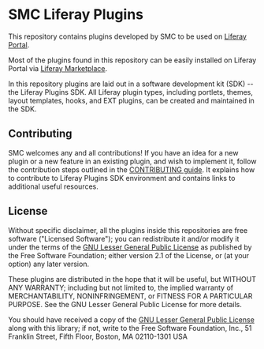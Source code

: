 # SMC Liferay Plugins

This repository contains plugins developed by SMC to be used on [Liferay
Portal](http://www.liferay.com/community/liferay-projects/liferay-portal).

Most of the plugins found in this repository can be easily
installed on Liferay Portal via [Liferay Marketplace](http://liferay.com/marketplace).

In this repository plugins are laid out in a software development kit (SDK) --
the Liferay Plugins SDK. All Liferay plugin types, including portlets, themes,
layout templates, hooks, and EXT plugins, can be created and maintained in the SDK.


## Contributing

SMC welcomes any and all contributions! If you have an idea for a new plugin
or a new feature in an existing plugin, and wish to implement it, follow the
contribution steps outlined in the [CONTRIBUTING
guide](https://github.com/liferay/liferay-portal/blob/master/CONTRIBUTING.markdown).
It explains how to contribute to Liferay Plugins SDK environment and contains
links to additional useful resources.


## License

Without specific disclaimer, all the plugins inside this repositories are free
software ("Licensed Software"); you can redistribute it and/or modify it under
the terms of the [GNU Lesser General Public License](http://www.gnu.org/licenses/lgpl-2.1.html)
as published by the Free Software Foundation; either version 2.1 of the License,
or (at your option) any later version.

These plugins are distributed in the hope that it will be useful, but WITHOUT ANY
WARRANTY; including but not limited to, the implied warranty of MERCHANTABILITY,
NONINFRINGEMENT, or FITNESS FOR A PARTICULAR PURPOSE. See the GNU Lesser General
Public License for more details.

You should have received a copy of the [GNU Lesser General Public
License](http://www.gnu.org/licenses/lgpl-2.1.html) along with this library; if
not, write to the Free Software Foundation, Inc., 51 Franklin Street, Fifth
Floor, Boston, MA 02110-1301 USA

